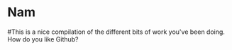 # Nam

#This is a nice compilation of the different bits of work you've been doing. How do you like Github?
